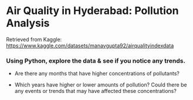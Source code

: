 # Air Quality in Hyderabad: Pollution Analysis
Retrieved from Kaggle: https://www.kaggle.com/datasets/manavgupta92/airqualityindexdata

### Using Python, explore the data & see if you notice any trends.

- Are there any months that have higher concentrations of pollutants?

- Which years have higher or lower amounts of pollution? Could there be any events or trends that may have affected these concentrations?
